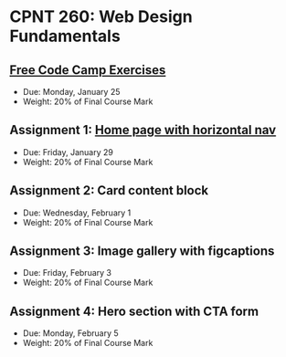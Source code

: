 # CPNT 260: Web Design Fundamentals
## [Free Code Camp Exercises](https://github.com/sait-wbdv/assessments/tree/master/cpnt260/exercises)
- Due: Monday, January 25
- Weight: 20% of Final Course Mark

## Assignment 1: [Home page with horizontal nav](https://github.com/sait-wbdv/assessments/tree/master/cpnt260/assignment-1)
- Due: Friday, January 29
- Weight: 20% of Final Course Mark

## Assignment 2: Card content block
- Due: Wednesday, February 1
- Weight: 20% of Final Course Mark

## Assignment 3: Image gallery with figcaptions
- Due: Friday, February 3
- Weight: 20% of Final Course Mark

## Assignment 4: Hero section with CTA form
- Due: Monday, February 5
- Weight: 20% of Final Course Mark

